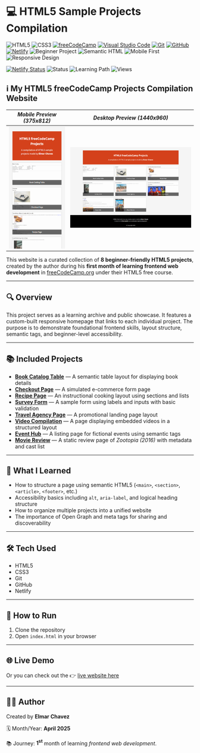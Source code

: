 # 💻 HTML5 Sample Projects Compilation

![HTML5](https://img.shields.io/badge/HTML5-E34F26?style=for-the-badge&logo=html5&logoColor=white)
![CSS3](https://img.shields.io/badge/CSS3-1572B6?style=for-the-badge&logo=css3&logoColor=white)
[![freeCodeCamp](https://img.shields.io/badge/freeCodeCamp-27273D?style=for-the-badge&logo=freecodecamp&logoColor=white)](https://www.freecodecamp.org/)
[![Visual Studio Code](https://img.shields.io/badge/VS%20Code-007ACC?style=for-the-badge&logo=visual-studio-code&logoColor=white)](https://code.visualstudio.com/)
[![Git](https://img.shields.io/badge/Git-F05032?style=for-the-badge&logo=git&logoColor=white)](https://git-scm.com/)
[![GitHub](https://img.shields.io/badge/GitHub-181717?style=for-the-badge&logo=github&logoColor=white)](https://github.com/)
[![Netlify](https://img.shields.io/badge/Netlify-00C7B7?style=for-the-badge&logo=netlify&logoColor=white)](https://www.netlify.com/)
![Beginner Project](https://img.shields.io/badge/Beginner%20Project-25D366?style=for-the-badge)
![Semantic HTML](https://img.shields.io/badge/Semantic%20HTML-ff9800?style=for-the-badge)
![Mobile First](https://img.shields.io/badge/Mobile--First-Design-orange?style=for-the-badge)
![Responsive Design](https://img.shields.io/badge/Responsive%20Design-2196F3?style=for-the-badge&logo=responsive&logoColor=white)

[![Netlify Status](https://api.netlify.com/api/v1/badges/bd261081-553e-41e2-a7d4-4ab0d07798c5/deploy-status)](https://html-fcc-jiro.netlify.app/)
![Status](https://img.shields.io/badge/status-complete-brightgreen)
![Learning Path](https://img.shields.io/badge/learning%20path-month%201-blue)
![Views](https://visitor-badge.laobi.icu/badge?page_id=CodingWithJiro.freecodecamp-html&left_text=repo%20views)

## ℹ️ My HTML5 freeCodeCamp Projects Compilation Website

| _Mobile Preview (375x812)_                       | _Desktop Preview (1440x960)_                        |
| ------------------------------------------------ | --------------------------------------------------- |
| ![Mobile](./img/site-preview-mobile_375x812.png) | ![Desktop](./img/site-preview-desktop_1440x960.png) |

This website is a curated collection of **8 beginner-friendly HTML5 projects**, created by the author during his **first month of learning frontend web development** in [freeCodeCamp.org](https://www.freecodecamp.org/) under their HTML5 free course.

---

## 🔍 Overview

This project serves as a learning archive and public showcase. It features a custom-built responsive homepage that links to each individual project. The purpose is to demonstrate foundational frontend skills, layout structure, semantic tags, and beginner-level accessibility.

---

## 📚 Included Projects

- [**Book Catalog Table**](https://github.com/CodingWithJiro/freecodecamp-html-book-catalog-table) — A semantic table layout for displaying book details
- [**Checkout Page**](https://github.com/CodingWithJiro/freecodecamp-html-checkout-page) — A simulated e-commerce form page
- [**Recipe Page**](https://github.com/CodingWithJiro/freecodecamp-html-recipe-page) — An instructional cooking layout using sections and lists
- [**Survey Form**](https://github.com/CodingWithJiro/freecodecamp-html-survey-form) — A sample form using labels and inputs with basic validation
- [**Travel Agency Page**](https://github.com/CodingWithJiro/freecodecamp-html-travel-agency-page) — A promotional landing page layout
- [**Video Compilation**](https://github.com/CodingWithJiro/freecodecamp-html-video-compilation-page) — A page displaying embedded videos in a structured layout
- [**Event Hub**](https://github.com/CodingWithJiro/freecodecamp-html-event-hub-page) — A listing page for fictional events using semantic tags
- [**Movie Review**](https://github.com/CodingWithJiro/freecodecamp-html-movie-review-page) — A static review page of _Zootopia (2016)_ with metadata and cast list

---

## 🧠 What I Learned

- How to structure a page using semantic HTML5 (`<main>`, `<section>`, `<article>`, `<footer>`, etc.)
- Accessibility basics including `alt`, `aria-label`, and logical heading structure
- How to organize multiple projects into a unified website
- The importance of Open Graph and meta tags for sharing and discoverability

---

## 🛠️ Tech Used

- HTML5
- CSS3
- Git
- GitHub
- Netlify

---

## 🚀 How to Run

1. Clone the repository
2. Open `index.html` in your browser

---

## 🌐 Live Demo

Or you can check out the 👉 [live website here](https://html-fcc-jiro.netlify.app/)

---

## 🧑‍💻 Author

Created by **Elmar Chavez**

🗓️ Month/Year: **April 2025**

📚 Journey: **1<sup>st</sup>** month of learning _frontend web development_.
